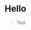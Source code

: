 # Hello

> Test

<div hidden>
```
@startuml firstDiagram

Alice -> Bob: Hello
Bob -> Alice: Hi!

@enduml
```
</div>

![](firstDiagram.svg)
